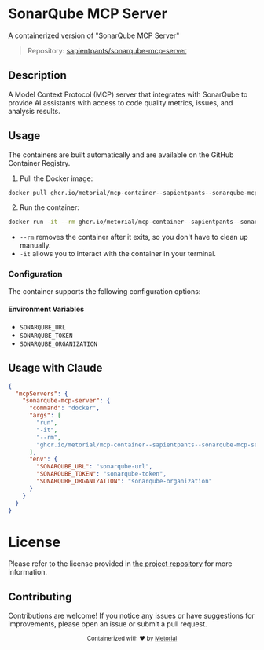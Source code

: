 
# SonarQube MCP Server

A containerized version of "SonarQube MCP Server"

> Repository: [sapientpants/sonarqube-mcp-server](https://github.com/sapientpants/sonarqube-mcp-server)

## Description

A Model Context Protocol (MCP) server that integrates with SonarQube to provide AI assistants with access to code quality metrics, issues, and analysis results.


## Usage

The containers are built automatically and are available on the GitHub Container Registry.

1. Pull the Docker image:

```bash
docker pull ghcr.io/metorial/mcp-container--sapientpants--sonarqube-mcp-server--sonarqube-mcp-server
```

2. Run the container:

```bash
docker run -it --rm ghcr.io/metorial/mcp-container--sapientpants--sonarqube-mcp-server--sonarqube-mcp-server 
```

- `--rm` removes the container after it exits, so you don't have to clean up manually.
- `-it` allows you to interact with the container in your terminal.


### Configuration

The container supports the following configuration options:




#### Environment Variables

- `SONARQUBE_URL`
- `SONARQUBE_TOKEN`
- `SONARQUBE_ORGANIZATION`




## Usage with Claude

```json
{
  "mcpServers": {
    "sonarqube-mcp-server": {
      "command": "docker",
      "args": [
        "run",
        "-it",
        "--rm",
        "ghcr.io/metorial/mcp-container--sapientpants--sonarqube-mcp-server--sonarqube-mcp-server"
      ],
      "env": {
        "SONARQUBE_URL": "sonarqube-url",
        "SONARQUBE_TOKEN": "sonarqube-token",
        "SONARQUBE_ORGANIZATION": "sonarqube-organization"
      }
    }
  }
}
```

# License

Please refer to the license provided in [the project repository](https://github.com/sapientpants/sonarqube-mcp-server) for more information.

## Contributing

Contributions are welcome! If you notice any issues or have suggestions for improvements, please open an issue or submit a pull request.

<div align="center">
  <sub>Containerized with ❤️ by <a href="https://metorial.com">Metorial</a></sub>
</div>
  